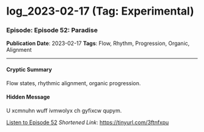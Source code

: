 # log_2023-02-17 (Tag: Experimental)

### Episode: Episode 52: Paradise

**Publication Date**: 2023-02-17
**Tags**: Flow, Rhythm, Progression, Organic, Alignment

---

#### Cryptic Summary
Flow states, rhythmic alignment, organic progression.

#### Hidden Message
U xcmnuhn wuff ivmwolyx ch gyfixcw qupym.

[Listen to Episode 52](https://tinyurl.com/3ftnfxpu)
*Shortened Link*: https://tinyurl.com/3ftnfxpu
